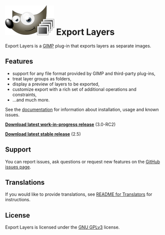 # ![](resources/docs/images/logo_small.png) Export Layers

Export Layers is a [GIMP](https://www.gimp.org/) plug-in that exports layers as separate images.

Features
--------

* support for any file format provided by GIMP and third-party plug-ins,
* treat layer groups as folders,
* display a preview of layers to be exported,
* customize export with a rich set of additional operations and constraints,
* ...and much more.


See the [documentation](https://khalim19.github.io/gimp-plugin-export-layers/sections)
for information about installation, usage and known issues.

[**Download latest work-in-progress release**](https://github.com/khalim19/gimp-plugin-export-layers/releases/tag/3.0-RC2) (3.0-RC2)

[**Download latest stable release**](https://github.com/khalim19/gimp-plugin-export-layers/releases/download/2.5/export-layers-2.5.zip) (2.5)


Support
-------

You can report issues, ask questions or request new features on the [GitHub issues page](https://github.com/khalim19/gimp-plugin-export-layers/issues).


Translations
------------

If you would like to provide translations, see
[README for Translators](README_for_Translators.md) for instructions.


License
-------

Export Layers is licensed under the
[GNU GPLv3](https://www.gnu.org/licenses/gpl-3.0.html) license.

